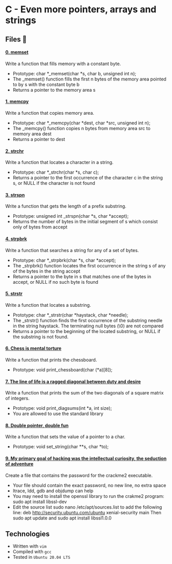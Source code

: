 #  C - Even more pointers, arrays and strings

## Files :page_with_curl:

#### [0. memset](0-memset.c)

Write a function that fills memory with a constant byte.

- Prototype: char *_memset(char *s, char b, unsigned int n);
- The _memset() function fills the first n bytes of the memory area pointed to by s with the constant byte b
- Returns a pointer to the memory area s

#### [1. memcpy](1-memcpy.c)

Write a function that copies memory area.

- Prototype: char *_memcpy(char *dest, char *src, unsigned int n);
- The _memcpy() function copies n bytes from memory area src to memory area dest
- Returns a pointer to dest

#### [2. strchr](2-strchr.c)

Write a function that locates a character in a string.

- Prototype: char *_strchr(char *s, char c);
- Returns a pointer to the first occurrence of the character c in the string s, or NULL if the character is not found

#### [3. strspn](3-strspn.c)

Write a function that gets the length of a prefix substring.

- Prototype: unsigned int _strspn(char *s, char *accept);
- Returns the number of bytes in the initial segment of s which consist only of bytes from accept

#### [4. strpbrk](4-strpbrk.c)

Write a function that searches a string for any of a set of bytes.

- Prototype: char *_strpbrk(char *s, char *accept);
- The _strpbrk() function locates the first occurrence in the string s of any of the bytes in the string accept
- Returns a pointer to the byte in s that matches one of the bytes in accept, or NULL if no such byte is found

#### [5. strstr](5-strstr.c)

Write a function that locates a substring.

- Prototype: char *_strstr(char *haystack, char *needle);
- The _strstr() function finds the first occurrence of the substring needle in the string haystack. The terminating null bytes (\0) are not compared
- Returns a pointer to the beginning of the located substring, or NULL if the substring is not found.

#### [6. Chess is mental torture](7-print_chessboard.c)

Write a function that prints the chessboard.

- Prototype: void print_chessboard(char (*a)[8]);

#### [7. The line of life is a ragged diagonal between duty and desire](8-print_diagsums.c)

Write a function that prints the sum of the two diagonals of a square matrix of integers.

- Prototype: void print_diagsums(int *a, int size);
- You are allowed to use the standard library

#### [8. Double pointer, double fun](100-set_string.c)

Write a function that sets the value of a pointer to a char.

- Prototype: void set_string(char **s, char *to);

#### [9. My primary goal of hacking was the intellectual curiosity, the seduction of adventure](101-crackme_password)

Create a file that contains the password for the crackme2 executable.

- Your file should contain the exact password, no new line, no extra space
- ltrace, ldd, gdb and objdump can help
- You may need to install the openssl library to run the crakme2 program: sudo apt install libssl-dev
- Edit the source list sudo nano /etc/apt/sources.list to add the following line: deb http://security.ubuntu.com/ubuntu xenial-security main Then sudo apt update and sudo apt install libssl1.0.0

## Technologies
* Written with `vim`
* Compiled with `gcc`
* Tested in `Ubuntu 20.04 LTS`
